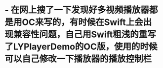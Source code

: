# - 在网上搜了一下发现好多视频播放器都是用OC来写的，有时候在Swift上会出现兼容性问题，自己用Swift粗浅的重写了LYPlayerDemo的OC版，使用的时候可以自己修改一下播放器的播放控制栏

